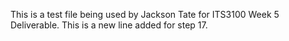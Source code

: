 This is a test file being used by Jackson Tate for ITS3100 Week 5 Deliverable.
This is a new line added for step 17.
